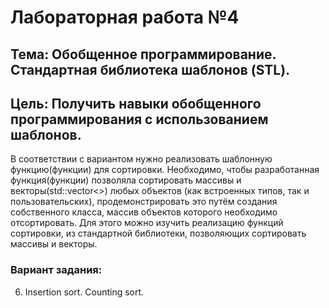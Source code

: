 # Лабораторная работа №4

## Тема: Обобщенное программирование. Стандартная библиотека шаблонов (STL).
## Цель: Получить навыки обобщенного программирования с использованием шаблонов.

  В соответствии с вариантом нужно реализовать шаблонную функцию(функции) для сортировки. Необходимо, чтобы разработанная функция(функции) позволяла сортировать массивы и векторы(std::vector<>) любых объектов (как встроенных типов, так и пользовательских), продемонстрировать это путём создания собственного класса, массив объектов которого необходимо отсортировать. Для этого можно изучить реализацию функций сортировки, из стандартной библиотеки, позволяющих сортировать массивы и векторы.
  
### Вариант задания:
  6. Insertion sort. Counting sort.
